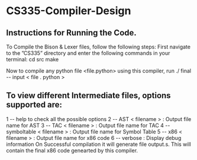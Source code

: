# CS335-Compiler-Design
## Instructions for Running the Code.
To Compile the Bison & Lexer files, follow the following steps: 
First navigate to the ”CS335” directory and enter the following commands in your terminal:
cd src
make

Now to compile any python file <file.python> using this compiler, run
./ final -- input < file . python >

## To view different Intermediate files, options supported are:
1 -- help to check all the possible options
2 -- AST < filename > : Output file name for AST
3 -- TAC < filename > : Output file name for TAC
4 -- symboltable < filename > : Output file name for Symbol Table
5 -- x86 < filename > : Output file name for x86 code
6 -- verbose : Display debug information
On Successful compilation it will generate file output.s. This will contain the final x86 code genearted by this compiler.

